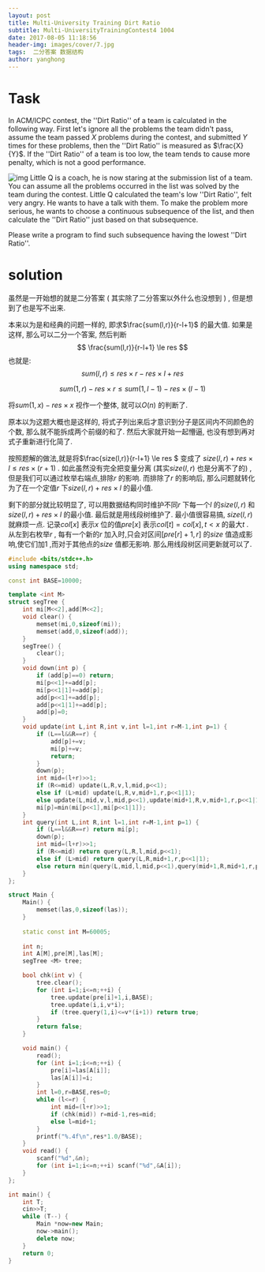 ```yaml
---
layout: post
title: Multi-University Training Dirt Ratio
subtitle: Multi-UniversityTrainingContest4 1004
date: 2017-08-05 11:18:56
header-img: images/cover/7.jpg
tags:  二分答案 数据结构
author: yanghong
---
```


# Task

In ACM/ICPC contest, the ''Dirt Ratio'' of a team is calculated in the following way. First let's ignore all the problems the team didn't pass, assume the team passed $X$ problems during the contest, and submitted $Y$ times for these problems, then the ''Dirt Ratio'' is measured as $\frac{X}{Y}$. If the ''Dirt Ratio'' of a team is too low, the team tends to cause more penalty, which is not a good performance.


![img](http://acm.hdu.edu.cn/data/images/C762-1004-1.jpg)
Little Q is a coach, he is now staring at the submission list of a team. You can assume all the problems occurred in the list was solved by the team during the contest. Little Q calculated the team's low ''Dirt Ratio'', felt very angry. He wants to have a talk with them. To make the problem more serious, he wants to choose a continuous subsequence of the list, and then calculate the ''Dirt Ratio'' just based on that subsequence.

Please write a program to find such subsequence having the lowest ''Dirt Ratio''.

# solution

虽然是一开始想的就是二分答案 ( 其实除了二分答案以外什么也没想到 ) , 但是想到了也是写不出来.

本来以为是和经典的问题一样的, 即求$\frac{sum(l,r)}{r-l+1}$ 的最大值. 如果是这样, 那么可以二分一个答案, 然后判断
$$
\frac{sum(l,r)}{r-l+1} \le res
$$
也就是: 
$$
sum(l,r) \le res \times r - res \times l + res
$$

$$
sum(1,r) - res \times r \le sum(1,l-1) - res \times (l -1)
$$

将$sum(1,x)-res \times x$ 视作一个整体, 就可以$O(n)$ 的判断了. 

原本以为这题大概也是这样的, 将式子列出来后才意识到分子是区间内不同颜色的个数, 那么就不能拆成两个前缀的和了. 然后大家就开始一起懵逼, 也没有想到再对式子重新进行化简了. 

按照题解的做法,就是将$\frac{size(l,r)}{r-l+1} \le res $ 变成了 $size(l,r) + res \times l \le res \times (r+1)$ . 如此虽然没有完全把变量分离 (其实$size(l,r)$ 也是分离不了的) , 但是我们可以通过枚举右端点,排除$r$ 的影响. 而排除了$r$ 的影响后, 那么问题就转化为了在一个定值$r$ 下$size(l,r) + res \times l$ 的最小值. 

剩下的部分就比较明显了, 可以用数据结构同时维护不同$r$ 下每一个$l$ 的$size(l,r)$ 和$size(l,r) + res \times l$ 的最小值. 最后就是用线段树维护了. 最小值很容易搞, $size(l,r)$ 就麻烦一点. 记录$col[x]$ 表示$x$ 位的值$pre[x]$ 表示$col[t]=col[x] , t<x$ 的最大$t$ . 从左到右枚举$r$  , 每有一个新的$r$ 加入时,只会对区间$[pre[r]+1,r]$ 的$size$ 值造成影响,使它们加$1$ ,而对于其他点的$size$ 值都无影响. 那么用线段树区间更新就可以了.

```cpp
#include <bits/stdc++.h>
using namespace std;

const int BASE=10000;

template <int M>
struct segTree {
	int mi[M<<2],add[M<<2];
	void clear() {
		memset(mi,0,sizeof(mi));
		memset(add,0,sizeof(add));
	}
	segTree() {
		clear();
	}
	void down(int p) {
		if (add[p]==0) return;
		mi[p<<1]+=add[p];
		mi[p<<1|1]+=add[p];
		add[p<<1]+=add[p];
		add[p<<1|1]+=add[p];
		add[p]=0;
	}
	void update(int L,int R,int v,int l=1,int r=M-1,int p=1) {
		if (L==l&&R==r) {
			add[p]+=v;
			mi[p]+=v;
			return;
		}
		down(p);
		int mid=(l+r)>>1;
		if (R<=mid) update(L,R,v,l,mid,p<<1);
		else if (L>mid) update(L,R,v,mid+1,r,p<<1|1);
		else update(L,mid,v,l,mid,p<<1),update(mid+1,R,v,mid+1,r,p<<1|1);
		mi[p]=min(mi[p<<1],mi[p<<1|1]);
	}
	int query(int L,int R,int l=1,int r=M-1,int p=1) {
		if (L==l&&R==r) return mi[p];
		down(p);
		int mid=(l+r)>>1;
		if (R<=mid) return query(L,R,l,mid,p<<1);
		else if (L>mid) return query(L,R,mid+1,r,p<<1|1);
		else return min(query(L,mid,l,mid,p<<1),query(mid+1,R,mid+1,r,p<<1|1));
	}
};

struct Main {
	Main() {
		memset(las,0,sizeof(las));
	}
	
	static const int M=60005;
	
	int n;
	int A[M],pre[M],las[M];
	segTree <M> tree;

	bool chk(int v) {
		tree.clear();
		for (int i=1;i<=n;++i) {
			tree.update(pre[i]+1,i,BASE);
			tree.update(i,i,v*i);
			if (tree.query(1,i)<=v*(i+1)) return true;
		}
		return false;
	}

	void main() {
		read();
		for (int i=1;i<=n;++i) {
			pre[i]=las[A[i]];
			las[A[i]]=i;
		}
		int l=0,r=BASE,res=0;
		while (l<=r) {
			int mid=(l+r)>>1;
			if (chk(mid)) r=mid-1,res=mid;
			else l=mid+1;
		}
		printf("%.4f\n",res*1.0/BASE);
	}
	void read() {
		scanf("%d",&n);
		for (int i=1;i<=n;++i) scanf("%d",&A[i]);
	}
};

int main() {
	int T;
	cin>>T;
	while (T--) {
		Main *now=new Main;
		now->main();
		delete now;
	}
	return 0;
}
```